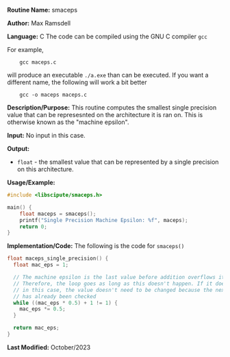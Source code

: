 **Routine Name:**           smaceps

**Author:** Max Ramsdell

**Language:** C
The code can be compiled using the GNU C compiler `gcc`

For example,

```
    gcc maceps.c
```

will produce an executable `./a.exe` than can be executed. If you want a different name, the following will work a bit
better

```
    gcc -o maceps maceps.c
```

**Description/Purpose:** 
This routine computes the smallest single precision value that can be represesnted
on the architecture it is ran on. This is otherwise known as the "machine epsilon".

**Input:** 
No input in this case.

**Output:** 
- `float` - the smallest value that can be represented by a single precision on
this architecture.

**Usage/Example:**

```c
#include <libscipute/smaceps.h>

main() {
    float maceps = smaceps();
    printf("Single Precision Machine Epsilon: %f", maceps);
    return 0;
}
```

**Implementation/Code:** The following is the code for `smaceps()`

```c
float maceps_single_precision() {
  float mac_eps = 1;

  // The machine epsilon is the last value before addition overflows it into a 1
  // Therefore, the loop goes as long as this doesn't happen. If it does happen
  // in this case, the value doesn't need to be changed because the next value
  // has already been checked
  while ((mac_eps * 0.5) + 1 != 1) {
    mac_eps *= 0.5;
  }

  return mac_eps;
}
```

**Last Modified:** October/2023
